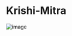 # Krishi-Mitra
![image](https://github.com/anmolpandeybtech/Krishi-Mitra/assets/114476185/281d1169-4319-4a14-b9dd-cfecd8413bbe)
